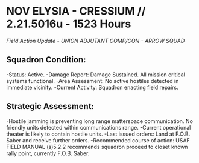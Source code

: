 # NOV ELYSIA - CRESSIUM // 2.21.5016u - 1523 Hours
*Field Action Update - UNION ADJUTANT COMP/CON - ARROW SQUAD*

## Squadron Condition:
-Status: Active.
-Damage Report: Damage Sustained. All mission critical systems functional.
-Area Assessment: No active hostiles detected in immediate vicinity.
-Current Activity: Squadron enacting field repairs.


## Strategic Assessment:
-Hostile jamming is preventing long range matterspace communication. No friendly units detected within communications range.
-Current operational theater is likely to contain hostile units.
-Last issued orders: Land at F.O.B. Saber and receive further orders.
-Recommended course of action: USAF FIELD MANUAL (s)5.2.2 recommends squadron proceed to closet known rally point, currently F.O.B. Saber.
